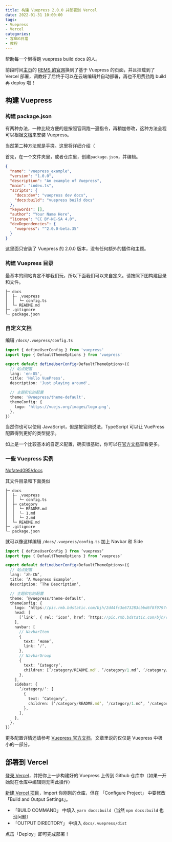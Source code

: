 ```yaml
---
title: 构建 Vuepress 2.0.0 并部署到 Vercel
date: 2022-01-31 10:00:00
tags:
- Vuepress
- Vercel
categories:
- 写BUG日常
- 教程
---
```

帮助每一个懒得跑 vuepress build docs 的人。
<!--more-->

前段时间[主页](https://www.nofated.win)的 [REMS 的官网](https://rems.vercel.app)换到了基于 Vuepress 的页面，并且挂载到了 Vercel 部署，调教好了后终于可以在云端编辑并自动部署，再也不用费劲跑 build 再 deploy 啦！

## 构建 Vuepress

### 构建 package.json

有两种办法，一种比较方便的是按照官网跑一遍指令，再稍加修改，这种方法全程可以根据[文档](https://v2.vuepress.vuejs.org/zh/guide/getting-started.html)来安装 Vuepress。

当然第二种方法就是手搓。这里将详细介绍（

首先，在一个文件夹里，或者仓库里，创建`package.json`，并编辑。

``` json package.json
{
  "name": "vuepress_example",
  "version": "1.0.0",
  "description": "An example of Vuepress",
  "main": "index.ts",
  "scripts": {
    "docs:dev": "vuepress dev docs",
    "docs:build": "vuepress build docs"
  },
  "keywords": [],
  "author": "Your Name Here",
  "license": "CC BY-NC-SA 4.0",
  "devDependencies": {
    "vuepress": "^2.0.0-beta.35"
  }
}
```

这里面只安装了 Vuepress 的 2.0.0 版本，没有任何额外的插件和主题。

### 构建 Vuepress 目录

最基本的网站肯定不够我们玩，所以下面我们可以来自定义。请按照下图构建目录和文件。

```
├─ docs
│  ├─ .vuepress
│  │  └─ config.ts
│  └─ README.md
├─ .gitignore
└─ package.json
```

###  自定义文档

编辑 `/docs/.vuepress/config.ts`

``` typescript /docs/.vuepress/config.ts
import { defineUserConfig } from 'vuepress'
import type { DefaultThemeOptions } from 'vuepress'

export default defineUserConfig<DefaultThemeOptions>({
  // 站点配置
  lang: 'en-US',
  title: 'Hello VuePress',
  description: 'Just playing around',

  // 主题和它的配置
  theme: '@vuepress/theme-default',
  themeConfig: {
    logo: 'https://vuejs.org/images/logo.png',
  },
})
```

当然你也可以使用 JavaScript，但是按官网说法，TypeScript 可以让 VuePress 配置得到更好的类型提示。

如上是一个比较基本的自定义配置，确实很基础，你可以在[官方文档](https://v2.vuepress.vuejs.org/zh/reference/default-theme/config.html)查看更多。

### 一些 Vuepress 实例

[Nofated095/docs](https://github.com/Nofated095/docs)

其文件目录和下面类似

```
├─ docs
│  ├─ .vuepress
│  │  └─ config.ts
│  ├─ category
│  │  └─ README.md
│  │  └─ 1.md
│  │  └─ 2.md
│  └─ README.md
├─ .gitignore
└─ package.json
```

就可以像这样编辑 `/docs/.vuepress/config.ts` 加上 Navbar 和 Side

``` typescript /docs/.vuepress/config.ts
import { defineUserConfig } from ’vuepress‘
import type { DefaultThemeOptions } from ’vuepress‘

export default defineUserConfig<DefaultThemeOptions>({
  // 站点配置
  lang: ’zh-CN‘,
  title: ’A Vuepress Example‘,
  description: ’The Description‘,

  // 主题和它的配置
  theme: ’@vuepress/theme-default‘,
  themeConfig: {
    logo: ’https://pic.rmb.bdstatic.com/bjh/2d44fc3e673283cbbd6f8f97974c0340.png‘,
    head: [
      [’link‘, { rel: ’icon‘, href: ’https://pic.rmb.bdstatic.com/bjh/c0f70aee81771615db8599a0fb93cc3e.png‘ }],
    ],
    navbar: [
      // NavbarItem
      {
        text: ’Home‘,
        link: ’/‘,
      },
      // NavbarGroup
      {
        text: ’Category‘,
        children: [’/category/README.md‘, ’/category/1.md‘, ’/category/2.md‘],
      },
    ],
    sidebar: {
      ’/category/‘: [
        {
          text: ’Category‘,
          children: [’/category/README.md‘, ’/category/1.md‘, ’/category/2.md‘],
        },
      ],
    },
  },
})
```

更多配置详情还请参考 [Vuepress 官方文档](https://v2.vuepress.vuejs.org/zh/guide/configuration.html)，文章里说的仅仅是 Vuepress 中极小的一部分。

##  部署到 Vercel

[登录 Vercel](https://vercel.com/dashboard)，并把你上一步构建好的 Vuepress 上传到 Github 仓库中（如果一开始就在仓库中编辑则无需此操作）

[新建 Vercel 项目](https://vercel.com/new)，Import 你刚刚的仓库，但在 「Configure Project」 中要修改 「Build and Output Settings」。

- 「BUILD COMMAND」 中填入 `yarn docs:build`（当然 `npm docs:build` 也没问题）
- 「OUTPUT DIRECTORY」 中填入 `docs/.vuepress/dist`

点击「Deploy」即可完成部署！
